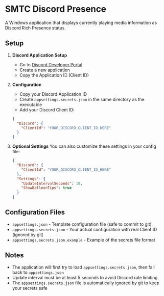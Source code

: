 # SMTC Discord Presence

A Windows application that displays currently playing media information as Discord Rich Presence status.

## Setup

1. **Discord Application Setup**
   - Go to [Discord Developer Portal](https://discord.com/developers/applications)
   - Create a new application
   - Copy the Application ID (Client ID)

2. **Configuration**
   - Copy your Discord Application ID
   - Create `appsettings.secrets.json` in the same directory as the executable
   - Add your Discord Client ID:
   
   ```json
   {
     "Discord": {
       "ClientId": "YOUR_DISCORD_CLIENT_ID_HERE"
     }
   }
   ```

3. **Optional Settings**
   You can also customize these settings in your config file:
   
   ```json
   {
     "Discord": {
       "ClientId": "YOUR_DISCORD_CLIENT_ID_HERE"
     },
     "Settings": {
       "UpdateIntervalSeconds": 10,
       "ShowBalloonTips": true
     }
   }
   ```

## Configuration Files

- `appsettings.json` - Template configuration file (safe to commit to git)
- `appsettings.secrets.json` - Your actual configuration with real Client ID (ignored by git)
- `appsettings.secrets.json.example` - Example of the secrets file format

## Notes

- The application will first try to load `appsettings.secrets.json`, then fall back to `appsettings.json`
- Update interval must be at least 5 seconds to avoid Discord rate limiting
- The `appsettings.secrets.json` file is automatically ignored by git to keep your secrets safe